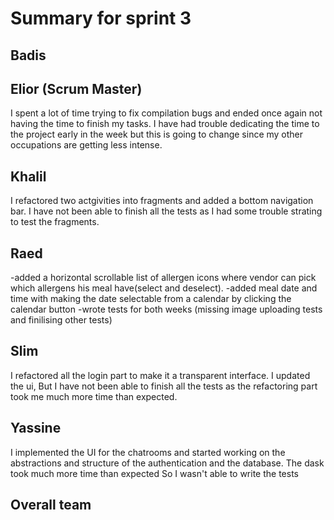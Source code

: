 # Summary for sprint 3

## Badis


## Elior  (Scrum Master)

I spent a lot of time trying to fix compilation bugs and ended once again not having the time to finish my tasks.
I have had trouble dedicating the time to the project early in the week but this is going to change since my other occupations are getting less intense.


## Khalil
I refactored two actgivities into fragments and added a bottom navigation bar. I have not been able to finish all the tests as I had some trouble strating to test the fragments.

## Raed
-added a horizontal scrollable list of allergen icons where vendor can pick which allergens
his meal have(select and deselect).
-added meal date and time with making the date selectable from a calendar by clicking the calendar button
-wrote tests for both weeks (missing image uploading tests and finilising other tests)

## Slim
I refactored all the login part to make it a transparent interface. I updated the ui, But I have not been able to finish all the tests as the refactoring part took me much more time than expected.

## Yassine
I implemented the UI for the chatrooms and started working on the abstractions and structure of the authentication and the database. The dask took much more time than expected So I wasn't able to write the tests


## Overall team

